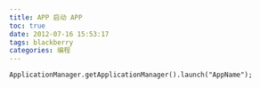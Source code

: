 ```yaml
---
title: APP 启动 APP
toc: true
date: 2012-07-16 15:53:17
tags: blackberry
categories: 编程
---
```


<!--more-->
```
ApplicationManager.getApplicationManager().launch("AppName");
```
